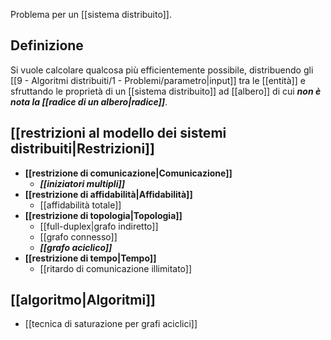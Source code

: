 Problema per un [[sistema distribuito]].

## Definizione

Si vuole calcolare qualcosa più efficientemente possibile, distribuendo gli [[9 - Algoritmi distribuiti/1 - Problemi/parametro|input]] tra le [[entità]] e sfruttando le proprietà di un [[sistema distribuito]] ad [[albero]] di cui ***non è nota la [[radice di un albero|radice]]***.

## [[restrizioni al modello dei sistemi distribuiti|Restrizioni]]

- **[[restrizione di comunicazione|Comunicazione]]**
	- ***[[iniziatori multipli]]***
- **[[restrizione di affidabilità|Affidabilità]]**
	- [[affidabilità totale]]
- **[[restrizione di topologia|Topologia]]**
	- [[full-duplex|grafo indiretto]]
	- [[grafo connesso]]
	- ***[[grafo aciclico]]***
- **[[restrizione di tempo|Tempo]]**
	- [[ritardo di comunicazione illimitato]]

## [[algoritmo|Algoritmi]]

- [[tecnica di saturazione per grafi aciclici]]
